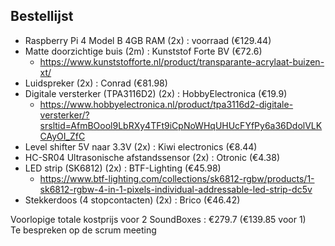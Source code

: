 ## Bestellijst

- Raspberry Pi 4 Model B 4GB RAM (2x) : voorraad (€129.44)
- Matte doorzichtige buis (2m) : Kunststof Forte BV (€72.6)
    - https://www.kunststofforte.nl/product/transparante-acrylaat-buizen-xt/   
- Luidspreker (2x) : Conrad (€81.98)
- Digitale versterker (TPA3116D2) (2x) : HobbyElectronica (€19.9)
    - https://www.hobbyelectronica.nl/product/tpa3116d2-digitale-versterker/?srsltid=AfmBOool9LbRXy4TFt9iCpNoWHqUHUcFYfPy6a36DdolVLKCAyOI_ZfC
- Level shifter 5V naar 3.3V (2x) : Kiwi electronics (€8.44)
- HC-SR04 Ultrasonische afstandssensor (2x) : Otronic (€4.38)
- LED strip (SK6812) (2x) : BTF-Lighting (€45.98)
    - https://www.btf-lighting.com/collections/sk6812-rgbw/products/1-sk6812-rgbw-4-in-1-pixels-individual-addressable-led-strip-dc5v
- Stekkerdoos (4 stopcontacten) (2x) : Brico (€46.42)

Voorlopige totale kostprijs voor 2 SoundBoxes : €279.7 (€139.85 voor 1)  
Te bespreken op de scrum meeting